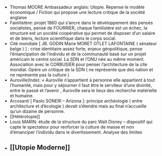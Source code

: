 - Thomas MOORE Ambassadeur anglais: Utopie. Repense le modèle économique / Fiction qui propose une lecture critique de la société anglaise
- Familistère: projet 1860 qui s’ancre dans le développement des pensés socialistes, pensé de FOURRIER, chaque familistère est un échec, la structure est un société coopérative qui permet de disposer d’un salaire et de biens, lecture scientifique dans le corps social.
- Cité mondiale [ JB. GODIN Marie MORET OTLET LAFONTAINE ( sénateur belge ) ] : crise identitaire assez forte, enjeux géopolitique, pense l’émancipation de l’individu et de la communauté basé sur un projet américain le centre social. La SDN et l’ONU née au même moment. Association avec le CORBUSIER pour penser l’architecture de la cite mondial. Opère un critique de la SDN ( ne représente que des nation et ne représente pas la culture )
- Auroville(Inde): « Auroville n’appartient à personne elle appartient à tout l’humanité, mais pour y séjourner il faut être le serviteur d’une divinité, entre le passé et l’avenir , Auroville sera le lieux des recherche matérielle et humaine.
- Arcosanti [ Paolo SONERI – Arizona ]: principe archéologie ( entre architecture et d’écologie ) devait s’étendre mais au final n’accueille qu’un dizaine de personne.
- [[Hétérotopie]]
- Louis MARIN: étude de la structure du parc Walt Disney – dispositif qui capte le spectateur pour renforcer la culture de masse et non d’émanciper l’individu dans le divertissement. Analyse des limites
- ## [[Utopie Moderne]]